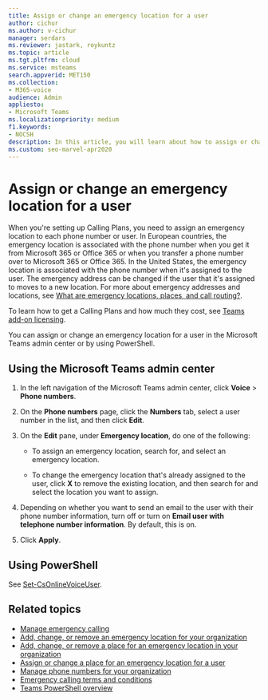```yaml
---
title: Assign or change an emergency location for a user
author: cichur
ms.author: v-cichur
manager: serdars
ms.reviewer: jastark, roykuntz
ms.topic: article
ms.tgt.pltfrm: cloud
ms.service: msteams
search.appverid: MET150
ms.collection: 
- M365-voice
audience: Admin
appliesto:
- Microsoft Teams
ms.localizationpriority: medium
f1.keywords:
- NOCSH
description: In this article, you will learn about how to assign or change an emergency location for users in your organization.
ms.custom: seo-marvel-apr2020 
---
```


# Assign or change an emergency location for a user

When you're setting up Calling Plans, you need to assign an emergency location to each phone number or user. In European countries, the emergency location is associated with the phone number when you get it from Microsoft 365 or Office 365 or when you transfer a phone number over to Microsoft 365 or Office 365. In the United States, the emergency location is associated with the phone number when it's assigned to the user. The emergency address can be changed if the user that it's assigned to moves to a new location. For more about emergency addresses and locations, see [What are emergency locations, places, and call routing?](./what-are-emergency-locations-addresses-and-call-routing.md).
  
To learn how to get a Calling Plans and how much they cost, see [Teams add-on licensing](./teams-add-on-licensing/microsoft-teams-add-on-licensing.md).
  
You can assign or change an emergency location for a user in the Microsoft Teams admin center or by using PowerShell.

## Using the Microsoft Teams admin center

1. In the left navigation of the Microsoft Teams admin center, click **Voice** > **Phone numbers**.

2. On the **Phone numbers** page, click the **Numbers** tab, select a user number in the list, and then click **Edit**.

3. On the **Edit** pane, under **Emergency location**, do one of the following:

   - To assign an emergency location, search for, and select an emergency location.

   - To change the emergency location that's already assigned to the user, click **X** to remove the existing location, and then search for and select the location you want to assign.

4. Depending on whether you want to send an email to the user with their phone number information, turn off or turn on **Email user with telephone number information**. By default, this is on.

5. Click **Apply**.

## Using PowerShell

See [Set-CsOnlineVoiceUser](/powershell/module/skype/set-csonlinevoiceuser). 

    
## Related topics

- [Manage emergency calling](what-are-emergency-locations-addresses-and-call-routing.md)
- [Add, change, or remove an emergency location for your organization](add-change-remove-emergency-location-organization.md)
- [Add, change, or remove a place for an emergency location in your organization](add-change-remove-emergency-place-organization.md)
- [Assign or change a place for an emergency location for a user](assign-change-emergency-place-user.md)
- [Manage phone numbers for your organization](/microsoftteams/manage-phone-numbers-for-your-organization)
- [Emergency calling terms and conditions](./emergency-calling-terms-and-conditions.md)
- [Teams PowerShell overview](teams-powershell-overview.md)